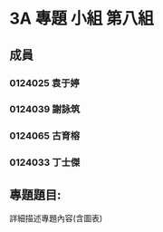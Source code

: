 # 3A 專題 小組 第八組 #
## 成員 ##
### 0124025 袁于婷 ###
### 0124039 謝詠筑 ###
### 0124065 古育榕 ###
### 0124033 丁士傑 ###
## 專題題目: ##
詳細描述專題內容(含圖表)


